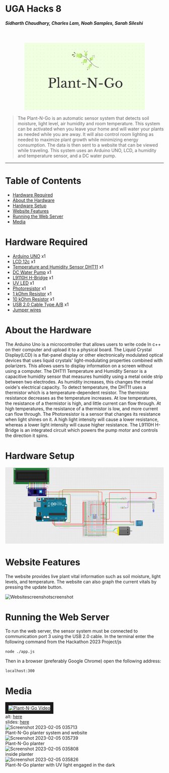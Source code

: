 # UGA Hacks 8

##### Sidharth Chaudhary, Charles Lam, Noah Samples, Sarah Sileshi

<br>

<p align="center">
 <img width="383" alt="Plant-N-Go Logo" src="images/logo.png">
</p>

> The Plant-N-Go is an automatic sensor system that detects soil moisture, light level, air humidity and room temperature. This system can be activated when you leave your home and will water your plants as needed while you are away. It will also control room lighting as needed to maximize plant growth while minimizing energy consumption. The data is then sent to a website that can be viewed while traveling. This system uses an Arduino UNO, LCD, a humidity and temperature sensor, and a DC water pump.
<hr>

# Table of Contents
* [Hardware Required](#hr)
* [About the Hardware](#ah)
* [Hardware Setup](#hs)
* [Website Features](#wf)
* [Running the Web Server](#rws)
* [Media](#m)

# <a name="hr"></a>Hardware Required
* <a href="https://www.sparkfun.com/products/11021">Arduino UNO</a> x1
* <a href="https://www.digikey.com/en/products/detail/focus-display-solutions,-inc./C162A-BW-LW65/13901792?utm_adgroup=Focus%20Display%20Solutions%2C%20INC.&utm_source=google&utm_medium=cpc&utm_campaign=Shopping_DK%2BSupplier_Tier%201%20-%20Block%201&utm_term=&utm_content=Focus%20Display%20Solutions%2C%20INC.&gclid=Cj0KCQiAofieBhDXARIsAHTTldrfnxbEcoGekpcT930UTO1mDOkypcnqVV6L7zwSmPSZFhBcvRuWWNkaAtKLEALw_wcB">LCD 12c</a> x1
* <a href="https://www.digikey.com/en/products/detail/universal-solder-electronics-ltd/DHT11/16822119?utm_adgroup=UNIVERSAL-SOLDER%20ELECTRONICS%20LTD&utm_source=google&utm_medium=cpc&utm_campaign=Shopping_DK%2BSupplier_Tier%202%20-%20Block%203&utm_term=&utm_content=UNIVERSAL-SOLDER%20ELECTRONICS%20LTD&gclid=Cj0KCQiAofieBhDXARIsAHTTldpzbkvznooU4HisU8D9rFRqHQkVpB6gxFqMmvJdwaNrI4H6Xck2veUaAqHXEALw_wcB">Temperature and Humidity Sensor DHT11</a> x1
* <a href="https://www.adafruit.com/product/4546?gclid=Cj0KCQiAofieBhDXARIsAHTTldokD8E8BwFvs_Uxo9Fx2sLQJjyzHI3QTeLRO_ReIoLfin0n_AXS4I0aAiTyEALw_wcB">DC Water Pump</a> x1
* <a href="https://www.adafruit.com/product/4489">L9110H H-Bridge</a> x1
* <a href="https://lighthouseleds.com/5mm-led-uv-purple-ultra-bright-diffused.html?gclid=Cj0KCQiAofieBhDXARIsAHTTldpvHk5dJTu1UEUQUHL_Xm3WtVlXARv5mp0nI6y6_aaoatUsO-99igYaApXjEALw_wcB">UV LED</A> x1
* <a href="https://www.adafruit.com/product/161">Photoresistor</a> x1
* <a href="https://www.amazon.com/EDGELEC-Resistor-Tolerance-Multiple-Resistance/dp/B07QG1V4YL/ref=sr_1_1_sspa?keywords=1k+ohm+resistor&qid=1675578687&sr=8-1-spons&psc=1&spLa=ZW5jcnlwdGVkUXVhbGlmaWVyPUEzUkI2M1YwNENWMEI3JmVuY3J5cHRlZElkPUEwMDg3MDczMVZCRlZZQVVFVDFIQyZlbmNyeXB0ZWRBZElkPUEwNTQyMTU4MUJKMk1OMUhVR1o3MyZ3aWRnZXROYW1lPXNwX2F0ZiZhY3Rpb249Y2xpY2tSZWRpcmVjdCZkb05vdExvZ0NsaWNrPXRydWU=">1 kOhm Resistor</a> x1
* <a href="https://www.amazon.com/EDGELEC-Resistor-Tolerance-Multiple-Resistance/dp/B07QJB31M7/ref=sr_1_1_sspa?keywords=10k+ohm+resistor&qid=1675578717&sr=8-1-spons&psc=1&spLa=ZW5jcnlwdGVkUXVhbGlmaWVyPUEyTkZHQlZQVk9XM1UxJmVuY3J5cHRlZElkPUEwMTU0NDE0M0cwVDBWMzJOWDZCWSZlbmNyeXB0ZWRBZElkPUEwODA3NzIxMkFNVEJWRVdPMUFHTCZ3aWRnZXROYW1lPXNwX2F0ZiZhY3Rpb249Y2xpY2tSZWRpcmVjdCZkb05vdExvZ0NsaWNrPXRydWU=">10 kOhm Resistor</a> x1
* <a href="https://www.amazon.com/AmazonBasics-USB-2-0-Cable-Male/dp/B00NH11KIK/ref=asc_df_B00NH11KIK/?tag=hyprod-20&linkCode=df0&hvadid=167151358503&hvpos=&hvnetw=g&hvrand=12043408033904809208&hvpone=&hvptwo=&hvqmt=&hvdev=c&hvdvcmdl=&hvlocint=&hvlocphy=9011070&hvtargid=pla-181858139331&psc=1&region_id=972485">USB 2.0 Cable Type A/B</a> x1
* <a href="https://www.amazon.com/Elegoo-EL-CP-004-Multicolored-Breadboard-arduino/dp/B01EV70C78/ref=asc_df_B01EV70C78/?tag=hyprod-20&linkCode=df0&hvadid=222785939698&hvpos=&hvnetw=g&hvrand=655115302587060304&hvpone=&hvptwo=&hvqmt=&hvdev=c&hvdvcmdl=&hvlocint=&hvlocphy=9011070&hvtargid=pla-362913641420&psc=1&region_id=972485">Jumper wires</a>

# <a name="ah"></a>About the Hardware
The Arduino Uno is a microcontroller that allows users to write code In c++ on their computer and upload it to a physical board. The Liquid Crystal Display(LCD) is a flat-panel display or other electronically modulated optical devices that uses liquid crystals' light-modulating properties combined with polarizers. This allows users to display information on a screen without using a computer. The DHT11 Temperature and Humidity Sensor is a capacitive humidity sensor that measures humidity using a metal oxide strip between two electrodes. As humidity increases, this changes the metal oxide's electrical capacity. To detect temperature, the DHT11 uses a thermistor which is a temperature-dependent resistor. The thermistor resistance decreases as the temperature increases. At low temperatures, the resistance of a thermistor is high, and little current can flow through. At high temperatures, the resistance of a thermistor is low, and more current can flow through. The Photoresistor is a sensor that changes its resistance when light shines on it. A high light intensity will cause a lower resistance, whereas a lower light intensity will cause higher resistance. The L9110H H-Bridge is an integrated circuit which powers the pump motor and controls the direction it spins.

# <a name="hs"></a>Hardware Setup
<img src="images/Plant-N-Go_Pinouts.png">

# <a name="wf"></a>Website Features
The website provides live plant vital information such as soil moisture, light levels, and temperature. The website can also graph the current vitals by pressing the update button.
<br>

![Websitescreenshotscreenshot](https://user-images.githubusercontent.com/74881981/216806993-a5e4c55c-bad2-4f04-a34e-4211fabb8ddf.png)



# <a name="rws"></a>Running the Web Server
To run the web server, the sensor system must be connected to communication port 3 using the USB 2.0 cable. In the terminal enter the following command from the Hackathon 2023 Project/js
```
node ./app.js
```
Then in a browser (preferably Google Chrome) open the following address:
```
localhost:300
```
# <a name="m"></a>Media
<a href="http://www.youtube.com/watch?feature=player_embedded&v=7-dBoyJsRCk" target="_blank"><img src="http://img.youtube.com/vi/7-dBoyJsRCk/0.jpg" 
alt="Plant-N-Go Video" width="240" height="180" border="10" /></a>
<br>
alt: <a href="https://youtu.be/7-dBoyJsRCk">here</a>
<br>
slides: <a href="https://docs.google.com/presentation/d/1hz4pAgF_phqR9vMfJn_CqGc1-yzrtDfM5V6aIuWvDCQ/edit?usp=sharing">here</a>
<br>
![Screenshot 2023-02-05 035713](https://user-images.githubusercontent.com/74881981/216811159-e80ea566-4830-4f66-9b8a-d8ab576a4304.png)
<br>
Plant-N-Go planter system and website
<br>
![Screenshot 2023-02-05 035739](https://user-images.githubusercontent.com/74881981/216811178-74c870cf-3c38-45dc-b106-5fa9d23443e3.png)
<br>
Plant-N-Go planter
<br>
![Screenshot 2023-02-05 035808](https://user-images.githubusercontent.com/74881981/216811194-b44294df-25d6-452a-bb47-1cf741fc1cee.png)
<br>
inside planter
<br>
![Screenshot 2023-02-05 035826](https://user-images.githubusercontent.com/74881981/216811204-792f60ba-43e6-4cbf-9924-0ec30d9701c3.png)
<br>
Plant-N-Go planter with UV light engaged in the dark
